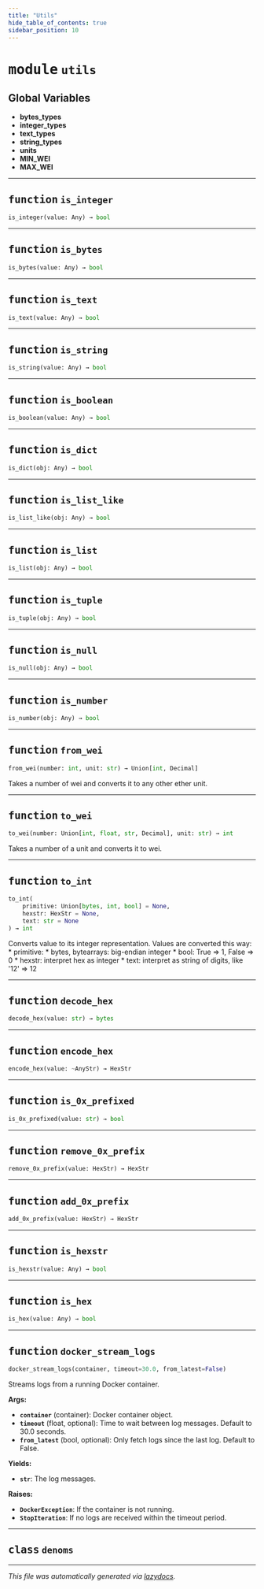 ```yaml
---
title: "Utils"
hide_table_of_contents: true
sidebar_position: 10
---
```



# <kbd>module</kbd> `utils`




**Global Variables**
---------------
- **bytes_types**
- **integer_types**
- **text_types**
- **string_types**
- **units**
- **MIN_WEI**
- **MAX_WEI**

---


## <kbd>function</kbd> `is_integer`

```python
is_integer(value: Any) → bool
```






---


## <kbd>function</kbd> `is_bytes`

```python
is_bytes(value: Any) → bool
```






---


## <kbd>function</kbd> `is_text`

```python
is_text(value: Any) → bool
```






---


## <kbd>function</kbd> `is_string`

```python
is_string(value: Any) → bool
```






---


## <kbd>function</kbd> `is_boolean`

```python
is_boolean(value: Any) → bool
```






---


## <kbd>function</kbd> `is_dict`

```python
is_dict(obj: Any) → bool
```






---


## <kbd>function</kbd> `is_list_like`

```python
is_list_like(obj: Any) → bool
```






---


## <kbd>function</kbd> `is_list`

```python
is_list(obj: Any) → bool
```






---


## <kbd>function</kbd> `is_tuple`

```python
is_tuple(obj: Any) → bool
```






---


## <kbd>function</kbd> `is_null`

```python
is_null(obj: Any) → bool
```






---


## <kbd>function</kbd> `is_number`

```python
is_number(obj: Any) → bool
```






---


## <kbd>function</kbd> `from_wei`

```python
from_wei(number: int, unit: str) → Union[int, Decimal]
```

Takes a number of wei and converts it to any other ether unit. 


---


## <kbd>function</kbd> `to_wei`

```python
to_wei(number: Union[int, float, str, Decimal], unit: str) → int
```

Takes a number of a unit and converts it to wei. 


---


## <kbd>function</kbd> `to_int`

```python
to_int(
    primitive: Union[bytes, int, bool] = None,
    hexstr: HexStr = None,
    text: str = None
) → int
```

Converts value to its integer representation. Values are converted this way: * primitive:  * bytes, bytearrays: big-endian integer  * bool: True => 1, False => 0 * hexstr: interpret hex as integer * text: interpret as string of digits, like '12' => 12 


---


## <kbd>function</kbd> `decode_hex`

```python
decode_hex(value: str) → bytes
```






---


## <kbd>function</kbd> `encode_hex`

```python
encode_hex(value: ~AnyStr) → HexStr
```






---


## <kbd>function</kbd> `is_0x_prefixed`

```python
is_0x_prefixed(value: str) → bool
```






---


## <kbd>function</kbd> `remove_0x_prefix`

```python
remove_0x_prefix(value: HexStr) → HexStr
```






---


## <kbd>function</kbd> `add_0x_prefix`

```python
add_0x_prefix(value: HexStr) → HexStr
```






---


## <kbd>function</kbd> `is_hexstr`

```python
is_hexstr(value: Any) → bool
```






---


## <kbd>function</kbd> `is_hex`

```python
is_hex(value: Any) → bool
```






---


## <kbd>function</kbd> `docker_stream_logs`

```python
docker_stream_logs(container, timeout=30.0, from_latest=False)
```

Streams logs from a running Docker container. 



**Args:**
 
 - <b>`container`</b> (container):  Docker container object. 
 - <b>`timeout`</b> (float, optional):  Time to wait between log messages. Default to 30.0 seconds. 
 - <b>`from_latest`</b> (bool, optional):  Only fetch logs since the last log. Default to False. 



**Yields:**
 
 - <b>`str`</b>:  The log messages. 



**Raises:**
 
 - <b>`DockerException`</b>:  If the container is not running. 
 - <b>`StopIteration`</b>:  If no logs are received within the timeout period. 


---


## <kbd>class</kbd> `denoms`










---

_This file was automatically generated via [lazydocs](https://github.com/ml-tooling/lazydocs)._
